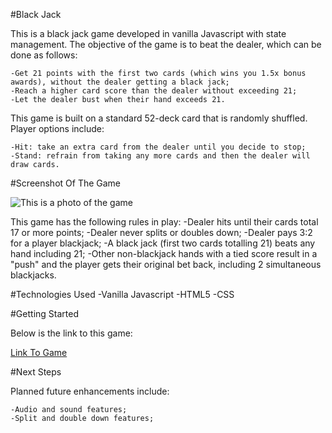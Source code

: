 #Black Jack 

This is a black jack game developed in vanilla Javascript with state management. The objective of the game is to beat the dealer, which can be done as follows:

    -Get 21 points with the first two cards (which wins you 1.5x bonus awards), without the dealer getting a black jack; 
    -Reach a higher card score than the dealer without exceeding 21;
    -Let the dealer bust when their hand exceeds 21.

This game is built on a standard 52-deck card that is randomly shuffled. Player options include: 

    -Hit: take an extra card from the dealer until you decide to stop;
    -Stand: refrain from taking any more cards and then the dealer will draw cards.

#Screenshot Of The Game

![This is a photo of the game](https://i.imgur.com/QXfpwB3.png)


This game has the following rules in play:
    -Dealer hits until their cards total 17 or more points;
    -Dealer never splits or doubles down;
    -Dealer pays 3:2 for a player blackjack;
    -A black jack (first two cards totalling 21) beats any hand including 21;
    -Other non-blackjack hands with a tied score result in a "push" and the player gets their original bet back, including 2 simultaneous blackjacks.

#Technologies Used
    -Vanilla Javascript
    -HTML5
    -CSS

#Getting Started

Below is the link to this game:

[Link To Game](https://taniryla.github.io/blackjackgame/)

#Next Steps

Planned future enhancements include:

    -Audio and sound features;
    -Split and double down features;
